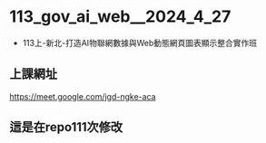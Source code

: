 # __113_gov_ai_web__2024_4_27__
- 113上-新北-打造AI物聯網數據與Web動態網頁圖表顯示整合實作班

## 上課網址
https://meet.google.com/jgd-ngke-aca



## 這是在repo111次修改



